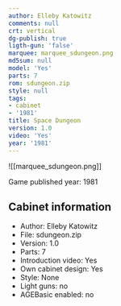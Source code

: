```yaml
---
author: Elleby Katowitz
comments: null
crt: vertical
dg-publish: true
ligth-gun: 'false'
marquee: marquee_sdungeon.png
md5sum: null
model: 'Yes'
parts: 7
rom: sdungeon.zip
style: null
tags:
- cabinet
- '1981'
title: Space Dungeon
version: 1.0
video: 'Yes'
year: '1981'
---
```


![[marquee_sdungeon.png]]

Game published year: 1981

## Cabinet information

- Author: Elleby Katowitz
- File: sdungeon.zip
- Version: 1.0
- Parts: 7
- Introduction video: Yes
- Own cabinet design: Yes
- Style: None
- Light guns: no
- AGEBasic enabled: no

